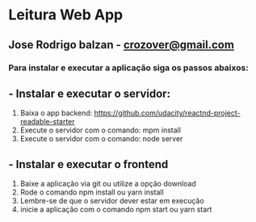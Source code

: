 ﻿# Leitura Web App
## Jose Rodrigo balzan - <crozover@gmail.com>

### Para instalar e executar a aplicação siga os passos abaixos:

## - Instalar e executar o servidor:
1. Baixa o app backend: https://github.com/udacity/reactnd-project-readable-starter
2. Execute o servidor com o comando: mpm install
3. Execute o servidor com o comando: node server

## - Instalar e executar o frontend
1. Baixe a aplicação via git ou utilize a opção download
2. Rode o comando npm install ou yarn install
3. Lembre-se de que o servidor dever estar em execução
4. inicie a aplicação com o comando npm start ou yarn start


